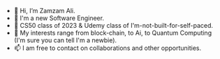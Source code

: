 - 👋 Hi, I’m Zamzam Ali.
- 👀 I'm a new Software Engineer.
- 🌱 CS50 class of 2023 & Udemy class of I'm-not-built-for-self-paced.
- 💞️ My interests range from block-chain, to Ai, to Quantum Computing (I'm sure you can tell I'm a newbie).
- 📫 I am free to contact on collaborations and other opportunities.

<!---
developer020/developer020 is a ✨ special ✨ repository because its `README.md` (this file) appears on your GitHub profile.
You can click the Preview link to take a look at your changes.
--->
